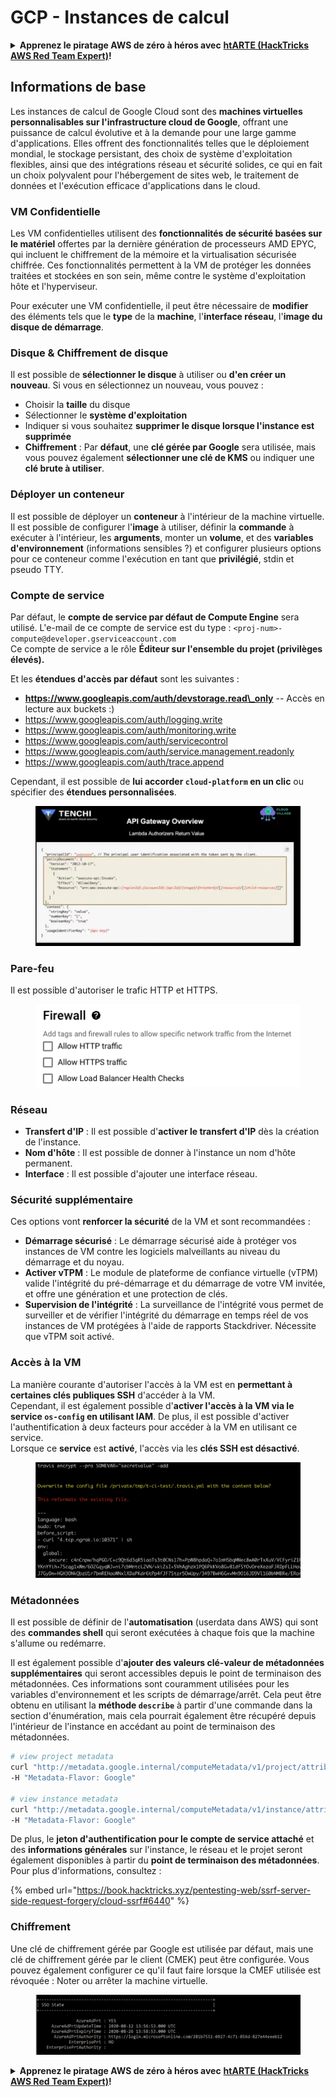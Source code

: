 # GCP - Instances de calcul

<details>

<summary><strong>Apprenez le piratage AWS de zéro à héros avec</strong> <a href="https://training.hacktricks.xyz/courses/arte"><strong>htARTE (HackTricks AWS Red Team Expert)</strong></a><strong>!</strong></summary>

Autres façons de soutenir HackTricks :

* Si vous souhaitez voir votre **entreprise annoncée dans HackTricks** ou **télécharger HackTricks en PDF**, consultez les [**PLANS D'ABONNEMENT**](https://github.com/sponsors/carlospolop) !
* Obtenez le [**swag officiel PEASS & HackTricks**](https://peass.creator-spring.com)
* Découvrez [**La famille PEASS**](https://opensea.io/collection/the-peass-family), notre collection exclusive de [**NFTs**](https://opensea.io/collection/the-peass-family)
* **Rejoignez le** 💬 [**groupe Discord**](https://discord.gg/hRep4RUj7f) ou le [**groupe Telegram**](https://t.me/peass) ou **suivez-nous** sur **Twitter** 🐦 [**@hacktricks_live**](https://twitter.com/hacktricks_live)**.**
* **Partagez vos astuces de piratage en soumettant des PR aux** [**HackTricks**](https://github.com/carlospolop/hacktricks) et [**HackTricks Cloud**](https://github.com/carlospolop/hacktricks-cloud) dépôts GitHub.

</details>

## Informations de base

Les instances de calcul de Google Cloud sont des **machines virtuelles personnalisables sur l'infrastructure cloud de Google**, offrant une puissance de calcul évolutive et à la demande pour une large gamme d'applications. Elles offrent des fonctionnalités telles que le déploiement mondial, le stockage persistant, des choix de système d'exploitation flexibles, ainsi que des intégrations réseau et sécurité solides, ce qui en fait un choix polyvalent pour l'hébergement de sites web, le traitement de données et l'exécution efficace d'applications dans le cloud.

### VM Confidentielle

Les VM confidentielles utilisent des **fonctionnalités de sécurité basées sur le matériel** offertes par la dernière génération de processeurs AMD EPYC, qui incluent le chiffrement de la mémoire et la virtualisation sécurisée chiffrée. Ces fonctionnalités permettent à la VM de protéger les données traitées et stockées en son sein, même contre le système d'exploitation hôte et l'hyperviseur.

Pour exécuter une VM confidentielle, il peut être nécessaire de **modifier** des éléments tels que le **type** de la **machine**, l'**interface réseau**, l'**image du disque de démarrage**.

### Disque & Chiffrement de disque

Il est possible de **sélectionner le disque** à utiliser ou **d'en créer un nouveau**. Si vous en sélectionnez un nouveau, vous pouvez :

* Choisir la **taille** du disque
* Sélectionner le **système d'exploitation**
* Indiquer si vous souhaitez **supprimer le disque lorsque l'instance est supprimée**
* **Chiffrement** : Par **défaut**, une **clé gérée par Google** sera utilisée, mais vous pouvez également **sélectionner une clé de KMS** ou indiquer une **clé brute à utiliser**.

### Déployer un conteneur

Il est possible de déployer un **conteneur** à l'intérieur de la machine virtuelle.\
Il est possible de configurer l'**image** à utiliser, définir la **commande** à exécuter à l'intérieur, les **arguments**, monter un **volume**, et des **variables d'environnement** (informations sensibles ?) et configurer plusieurs options pour ce conteneur comme l'exécution en tant que **privilégié**, stdin et pseudo TTY.

### Compte de service

Par défaut, le **compte de service par défaut de Compute Engine** sera utilisé. L'e-mail de ce compte de service est du type : `<proj-num>-compute@developer.gserviceaccount.com`\
Ce compte de service a le rôle **Éditeur sur l'ensemble du projet (privilèges élevés).**

Et les **étendues d'accès par défaut** sont les suivantes :

* **https://www.googleapis.com/auth/devstorage.read\_only** -- Accès en lecture aux buckets :)
* https://www.googleapis.com/auth/logging.write
* https://www.googleapis.com/auth/monitoring.write
* https://www.googleapis.com/auth/servicecontrol
* https://www.googleapis.com/auth/service.management.readonly
* https://www.googleapis.com/auth/trace.append

Cependant, il est possible de **lui accorder `cloud-platform` en un clic** ou spécifier des **étendues personnalisées**.

<figure><img src="../../../../.gitbook/assets/image (138).png" alt=""><figcaption></figcaption></figure>

### Pare-feu

Il est possible d'autoriser le trafic HTTP et HTTPS.

<figure><img src="../../../../.gitbook/assets/image (137).png" alt=""><figcaption></figcaption></figure>

### Réseau

* **Transfert d'IP** : Il est possible d'**activer le transfert d'IP** dès la création de l'instance.
* **Nom d'hôte** : Il est possible de donner à l'instance un nom d'hôte permanent.
* **Interface** : Il est possible d'ajouter une interface réseau.

### Sécurité supplémentaire

Ces options vont **renforcer la sécurité** de la VM et sont recommandées :

* **Démarrage sécurisé** : Le démarrage sécurisé aide à protéger vos instances de VM contre les logiciels malveillants au niveau du démarrage et du noyau.
* **Activer vTPM** : Le module de plateforme de confiance virtuelle (vTPM) valide l'intégrité du pré-démarrage et du démarrage de votre VM invitée, et offre une génération et une protection de clés.
* **Supervision de l'intégrité** : La surveillance de l'intégrité vous permet de surveiller et de vérifier l'intégrité du démarrage en temps réel de vos instances de VM protégées à l'aide de rapports Stackdriver. Nécessite que vTPM soit activé.

### Accès à la VM

La manière courante d'autoriser l'accès à la VM est en **permettant à certaines clés publiques SSH** d'accéder à la VM.\
Cependant, il est également possible d'**activer l'accès à la VM via le service `os-config` en utilisant IAM**. De plus, il est possible d'activer l'authentification à deux facteurs pour accéder à la VM en utilisant ce service.\
Lorsque ce **service** est **activé**, l'accès via les **clés SSH est désactivé**.

<figure><img src="../../../../.gitbook/assets/image (139).png" alt=""><figcaption></figcaption></figure>

### Métadonnées

Il est possible de définir de l'**automatisation** (userdata dans AWS) qui sont des **commandes shell** qui seront exécutées à chaque fois que la machine s'allume ou redémarre.

Il est également possible d'**ajouter des valeurs clé-valeur de métadonnées supplémentaires** qui seront accessibles depuis le point de terminaison des métadonnées. Ces informations sont couramment utilisées pour les variables d'environnement et les scripts de démarrage/arrêt. Cela peut être obtenu en utilisant la **méthode `describe`** à partir d'une commande dans la section d'énumération, mais cela pourrait également être récupéré depuis l'intérieur de l'instance en accédant au point de terminaison des métadonnées.
```bash
# view project metadata
curl "http://metadata.google.internal/computeMetadata/v1/project/attributes/?recursive=true&alt=text" \
-H "Metadata-Flavor: Google"

# view instance metadata
curl "http://metadata.google.internal/computeMetadata/v1/instance/attributes/?recursive=true&alt=text" \
-H "Metadata-Flavor: Google"
```
De plus, le **jeton d'authentification pour le compte de service attaché** et des **informations générales** sur l'instance, le réseau et le projet seront également disponibles à partir du **point de terminaison des métadonnées**. Pour plus d'informations, consultez :

{% embed url="https://book.hacktricks.xyz/pentesting-web/ssrf-server-side-request-forgery/cloud-ssrf#6440" %}

### Chiffrement

Une clé de chiffrement gérée par Google est utilisée par défaut, mais une clé de chiffrement gérée par le client (CMEK) peut être configurée. Vous pouvez également configurer ce qu'il faut faire lorsque la CMEF utilisée est révoquée : Noter ou arrêter la machine virtuelle.

<figure><img src="../../../../.gitbook/assets/image (140).png" alt=""><figcaption></figcaption></figure>

<details>

<summary><strong>Apprenez le piratage AWS de zéro à héros avec</strong> <a href="https://training.hacktricks.xyz/courses/arte"><strong>htARTE (HackTricks AWS Red Team Expert)</strong></a><strong>!</strong></summary>

Autres façons de soutenir HackTricks :

* Si vous souhaitez voir votre **entreprise annoncée dans HackTricks** ou **télécharger HackTricks en PDF**, consultez les [**PLANS D'ABONNEMENT**](https://github.com/sponsors/carlospolop) !
* Obtenez le [**swag officiel PEASS & HackTricks**](https://peass.creator-spring.com)
* Découvrez [**The PEASS Family**](https://opensea.io/collection/the-peass-family), notre collection exclusive de [**NFTs**](https://opensea.io/collection/the-peass-family)
* **Rejoignez le** 💬 [**groupe Discord**](https://discord.gg/hRep4RUj7f) ou le [**groupe Telegram**](https://t.me/peass) ou **suivez** nous sur **Twitter** 🐦 [**@hacktricks_live**](https://twitter.com/hacktricks_live)**.**
* **Partagez vos astuces de piratage en soumettant des PR aux** [**HackTricks**](https://github.com/carlospolop/hacktricks) et [**HackTricks Cloud**](https://github.com/carlospolop/hacktricks-cloud) github repos.

</details>
